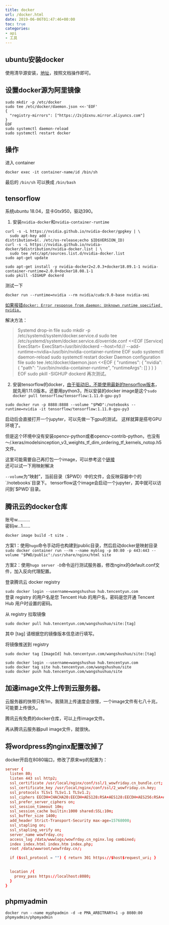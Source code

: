 ```yaml
---
title: docker
url: /docker.html
date: 2019-06-06T01:47:46+00:00
toc: true
categories:
- api
- 工具
---
```


## ubuntu安装docker

使用清华源安装，[地址](https://mirror.tuna.tsinghua.edu.cn/help/docker-ce/)，按照文档操作即可。

## 设置docker源为阿里镜像

```
sudo mkdir -p /etc/docker
sudo tee /etc/docker/daemon.json <<-'EOF'
{
  "registry-mirrors": ["https://2sjdzxnu.mirror.aliyuncs.com"]
}
EOF
sudo systemctl daemon-reload
sudo systemctl restart docker
```

## 操作

进入 container 

```
docker exec -it container-name/id /bin/sh
```
最后的 `/bin/sh` 可以换成 `/bin/bash`

## tensorflow

系统ubuntu 18.04，显卡Gtx950，驱动390。 

1. 安装`nvidia-docker`和`nvidia-container-runtime`    

```shell
curl -s -L https://nvidia.github.io/nvidia-docker/gpgkey | \
  sudo apt-key add -
distribution=$(. /etc/os-release;echo $ID$VERSION_ID)
curl -s -L https://nvidia.github.io/nvidia-docker/$distribution/nvidia-docker.list | \
  sudo tee /etc/apt/sources.list.d/nvidia-docker.list
sudo apt-get update
```

```shell
sudo apt-get install -y nvidia-docker2=2.0.3+docker18.09.1-1 nvidia-container-runtime=2.0.0+docker18.08.1-1
sudo pkill -SIGHUP dockerd
```

测试一下

`docker run --runtime=nvidia --rm nvidia/cuda:9.0-base nvidia-smi`

[如果报错`docker: Error response from daemon: Unknown runtime specified nvidia.`][issue0]

解决方法：
> Systemd drop-in file
sudo mkdir -p /etc/systemd/system/docker.service.d
sudo tee /etc/systemd/system/docker.service.d/override.conf <<EOF
[Service]
ExecStart=
ExecStart=/usr/bin/dockerd --host=fd:// --add-runtime=nvidia=/usr/bin/nvidia-container-runtime
EOF
sudo systemctl daemon-reload
sudo systemctl restart docker
Daemon configuration file
sudo tee /etc/docker/daemon.json <<EOF
{
    "runtimes": {
        "nvidia": {
            "path": "/usr/bin/nvidia-container-runtime",
            "runtimeArgs": []
        }
    }
}
EOF
> sudo pkill -SIGHUP dockerd
再次测试。

2. 安装tensorflow的docker，[由于驱动旧，不能使用最新的tensorflow版本][issue1]，就先用1.11.0版本。还要用python3，所以安装的docker image是这个`sudo docker pull tensorflow/tensorflow:1.11.0-gpu-py3`

```shell
sudo docker run -p 8888:8888 --volume "$PWD":/notebooks --runtime=nvidia -it tensorflow/tensorflow:1.11.0-gpu-py3
```

启动后会直接打开一个jupyter，可以先做一下gpu的测试。 
这样就算是搭号GPU环境了。 

但是这个环境中没有安装opencv-python或者opencv-contrib-python，也没有～/.keras/modelsinception_v3_weights_tf_dim_ordering_tf_kernels_notop.h5文件。

这里可能需要自己再打包一个image，可以参考这个[链接][link1]  
还可以试一下用映射解决

`--volume`为“映射”，当前目录（$PWD）中的文件，会反映容器中个的`/notebooks`目录下。  
tensorflow这个image会启动一个jupyter，其中就可以访问到`$PWD`目录。

[issue1]:https://github.com/NVIDIA/nvidia-docker/issues/931
[issue0]:https://github.com/NVIDIA/nvidia-docker/issues/578
[link1]:https://blog.csdn.net/chenming_hnu/article/details/70184543

## 腾讯云的docker仓库
[Tencent Hub]:https://console.cloud.tencent.com/tencenthub/repo  
[文档]:https://cloud.tencent.com/document/product/857/18201  
账号w..........  
密码w...1......

`docker image build -t site . `  

方案1：使用`hugo`命令手动将也构建到public目录，然后启动docker是映射目录  
`sudo docker container run --rm --name myblog -p 80:80 -p 443:443 --volume "$PWD/public":/usr/share/nginx/html site`

方案2：使用`hugo server -D`命令运行测试服务器，修改nginx的default.conf文件，加入反向代理配置。


登录腾讯云 docker registry  

`sudo docker login --username=wangshushuo hub.tencentyun.com`   
登录 registry 的用户名是您 Tencent Hub 的用户名，密码是您开通   Tencent Hub 用户时设置的密码。
  
从 registry 拉取镜像  

`sudo docker pull hub.tencentyun.com/wangshushuo/site:[tag]`  

其中 [tag] 请根据您的镜像版本信息进行填写。  

将镜像推送到 registry

```shell
sudo docker tag [ImageId] hub.tencentyun.com/wangshushuo/site:[tag]

sudo docker login --username=wangshushuo hub.tencentyun.com
sudo docker tag site hub.tencentyun.com/wangshushuo/site
sudo docker push hub.tencentyun.com/wangshushuo/site
```

## 加速image文件上传到云服务器。

云服务器的快带只有1m，我猜测上传速度会很慢，一个image文件有七八十兆，可能要上传很久。

腾讯云有免费的docker仓库，可以上传image文件。

再从腾讯云服务器pull image文件，就很快。

## 将wordpress的nginx配置改掉了

docker开启在8080端口，修改了原来wp的配置为：

```conf
server {
  listen 80;
  listen 443 ssl http2;
  ssl_certificate /usr/local/nginx/conf/ssl/1_wowfriday.cn_bundle.crt;
  ssl_certificate_key /usr/local/nginx/conf/ssl/2_wowfriday.cn.key;
  ssl_protocols TLSv1 TLSv1.1 TLSv1.2;
  ssl_ciphers EECDH+CHACHA20:EECDH+AES128:RSA+AES128:EECDH+AES256:RSA+AES256:EECDH+3DES:RSA+3DES:!MD5;
  ssl_prefer_server_ciphers on;
  ssl_session_timeout 10m;
  ssl_session_cache builtin:1000 shared:SSL:10m;
  ssl_buffer_size 1400;
  add_header Strict-Transport-Security max-age=15768000;
  ssl_stapling on;
  ssl_stapling_verify on;
  server_name wowfrday.cn;
  access_log /data/wwwlogs/wowfrday.cn_nginx.log combined;
  index index.html index.htm index.php;
  root /data/wwwroot/wowfrday.cn/;

  if ($ssl_protocol = "") { return 301 https://$host$request_uri; }
  

  location /{
    proxy_pass https://localhost:8080;
  }
}
```

## phpmyadmin

```
docker run --name myphpadmin -d -e PMA_ARBITRARY=1 -p 8080:80 phpmyadmin/phpmyadmin
```
